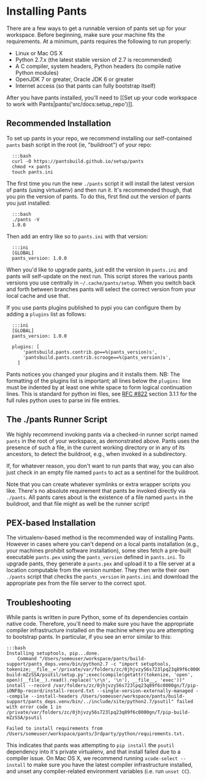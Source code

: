 Installing Pants
================

There are a few ways to get a runnable version of pants set up for your workspace. Before
beginning, make sure your machine fits the requirements. At a minimum, pants requires the following to run properly:

* Linux or Mac OS X
* Python 2.7.x (the latest stable version of 2.7 is recommended)
* A C compiler, system headers, Python headers (to compile native Python modules)
* OpenJDK 7 or greater, Oracle JDK 6 or greater
* Internet access (so that pants can fully bootstrap itself)

After you have pants installed, you'll need to
[[Set up your code workspace to work with Pants|pants('src/docs:setup_repo')]].

Recommended Installation
------------------------

To set up pants in your repo, we recommend installing our self-contained `pants` bash script
in the root (ie, "buildroot") of your repo:

      :::bash
      curl -O https://pantsbuild.github.io/setup/pants
      chmod +x pants
      touch pants.ini

The first time you run the new `./pants` script it will install the latest version of pants (using
virtualenv) and then run it.  It's recommended though, that you pin the version of pants.  To do
this, first find out the version of pants you just installed:

      :::bash
      ./pants -V
      1.0.0

Then add an entry like so to `pants.ini` with that version:

      :::ini
      [GLOBAL]
      pants_version: 1.0.0

When you'd like to upgrade pants, just edit the version in `pants.ini` and pants will self-update on
the next run.  This script stores the various pants versions you use centrally in
`~/.cache/pants/setup`.  When you switch back and forth between branches pants will select the
correct version from your local cache and use that.

If you use pants plugins published to pypi you can configure them by adding a `plugins` list as
follows:

      :::ini
      [GLOBAL]
      pants_version: 1.0.0

      plugins: [
          'pantsbuild.pants.contrib.go==%(pants_version)s',
          'pantsbuild.pants.contrib.scrooge==%(pants_version)s',
        ]

Pants notices you changed your plugins and it installs them.
NB: The formatting of the plugins list is important; all lines below the `plugins:` line must be
indented by at least one white space to form logical continuation lines. This is standard for python
ini files, see [RFC #822](http://tools.ietf.org/html/rfc822.html#section-3.1) section 3.1.1 for the
full rules python uses to parse ini file entries.

The ./pants Runner Script
-------------------------

We highly recommend invoking pants via a checked-in runner script named `pants` in the
root of your workspace, as demonstrated above.  Pants uses the presence of such a file, in the
current working directory or in any of its ancestors, to detect the buildroot, e.g., when
invoked in a subdirectory.

If, for whatever reason, you don't want to run pants that way, you can also just check in an
empty file named `pants` to act as a sentinel for the buildroot.

Note that you can create whatever symlinks or extra wrapper scripts you like.  There's no absolute
requirement that pants be invoked directly via `./pants`.  All pants cares about is the existence
of a file named `pants` in the buildroot, and that file might as well be the runner script!

PEX-based Installation
----------------------
The virtualenv-based method is the recommended way of installing Pants.
However in cases where you can't depend on a local pants installation (e.g., your machines
prohibit software installation), some sites fetch a pre-built executable `pants.pex` using
the `pants_version` defined in `pants.ini`.  To upgrade pants, they generate a `pants.pex`
and upload it to a file server at a location computable  from the version number.
They then write their own `./pants` script that checks the `pants_version` in
`pants.ini` and download the appropriate pex from the file server to the correct spot.

Troubleshooting
---------------

While pants is written in pure Python, some of its dependencies contain native code. Therefore,
you'll need to make sure you have the appropriate compiler infrastructure installed on the machine
where you are attempting to bootstrap pants. In particular, if you see an error similar to this:

    :::bash
    Installing setuptools, pip...done.
        Command "/Users/someuser/workspace/pants/build-support/pants_deps.venv/bin/python2.7 -c "import setuptools, tokenize;__file__='/private/var/folders/zc/0jhjvzy56s723lpq23q89f6c0000gn/T/pip-build-mZzSSA/psutil/setup.py';exec(compile(getattr(tokenize, 'open', open)(__file__).read().replace('\r\n', '\n'), __file__, 'exec'))" install --record /var/folders/zc/0jhjvzy56s723lpq23q89f6c0000gn/T/pip-iONF8p-record/install-record.txt --single-version-externally-managed --compile --install-headers /Users/someuser/workspace/pants/build-support/pants_deps.venv/bin/../include/site/python2.7/psutil" failed with error code 1 in /private/var/folders/zc/0jhjvzy56s723lpq23q89f6c0000gn/T/pip-build-mZzSSA/psutil

    Failed to install requirements from /Users/someuser/workspace/pants/3rdparty/python/requirements.txt.

This indicates that pants was attempting to `pip install` the `psutil` dependency into it's private
virtualenv, and that install failed due to a compiler issue. On Mac OS X, we recommend running
`xcode-select --install` to make sure you have the latest compiler infrastructure installed, and
unset any compiler-related environment variables (i.e. run `unset CC`).
